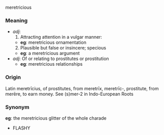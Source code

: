 meretricious
### Meaning
+ _adj_:
   1. Attracting attention in a vulgar manner:
    + __eg__: meretricious ornamentation
   2. Plausible but false or insincere; specious
    + __eg__: a meretricious argument
+ _adj_: Of or relating to prostitutes or prostitution
    + __eg__: meretricious relationships

### Origin

Latin meretrīcius, of prostitutes, from meretrīx, meretrīc-, prostitute, from merēre, to earn money. See (s)mer-2 in Indo-European Roots

### Synonym

__eg__: the meretricious glitter of the whole charade

+ FLASHY


